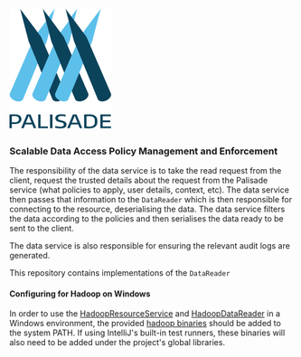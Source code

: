 <!---
Copyright 2019 Crown Copyright

Licensed under the Apache License, Version 2.0 (the "License");
you may not use this file except in compliance with the License.
You may obtain a copy of the License at

  http://www.apache.org/licenses/LICENSE-2.0

Unless required by applicable law or agreed to in writing, software
distributed under the License is distributed on an "AS IS" BASIS,
WITHOUT WARRANTIES OR CONDITIONS OF ANY KIND, either express or implied.
See the License for the specific language governing permissions and
limitations under the License.
--->

# <img src="logos/logo.svg" width="180">

### Scalable Data Access Policy Management and Enforcement

The responsibility of the data service is to take the read request from the client, request the trusted details about the request from the Palisade service (what policies to apply, user details, context, etc).
The data service then passes that information to the `DataReader` which is then responsible for connecting to the resource, deserialising the data. The data service filters the data according to the policies and then serialises the data ready to be sent to the client. 

The data service is also responsible for ensuring the relevant audit logs are generated.

This repository contains implementations of the `DataReader`

#### Configuring for Hadoop on Windows

In order to use the [HadoopResourceService](hadoop-resource/src/main/java/uk/gov/gchq/palisade/service/resource/service/HadoopResourceService.java) and [HadoopDataReader](hadoop-reader/src/main/java/uk/gov/gchq/palisade/reader/HadoopDataReader.java) in a Windows environment, the provided [hadoop binaries](hadoop-resource/src/test/resources/bin/) should be added to the system PATH.
If using IntelliJ's built-in test runners, these binaries will also need to be added under the project's global libraries.
